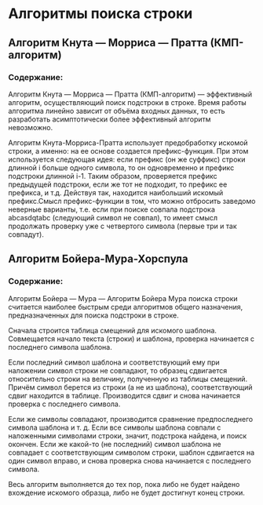 # Алгоритмы поиска строки 

## Алгоритм Кнута — Морриса — Пратта (КМП-алгоритм)
### Содержание:
Алгоритм Кнута — Морриса — Пратта (КМП-алгоритм) — эффективный алгоритм, осуществляющий поиск подстроки в строке. Время работы алгоритма линейно зависит от объёма входных данных, то есть разработать асимптотически более эффективный алгоритм невозможно.

Алгоритм Кнута-Морриса-Пратта использует предобработку искомой строки, а именно: на ее основе создается префикс-функция. При этом используется следующая идея: если префикс (он же суффикс) строки длинной i больше одного символа, то он одновременно и префикс подстроки длинной i-1. Таким образом, проверяется префикс предыдущей подстроки, если же тот не подходит, то префикс ее префикса, и т.д. Действуя так, находится наибольший искомый префикс.Смысл префикс-функции в том, что можно отбросить заведомо неверные варианты, т.е. если при поиске совпала подстрока abcasdqtabc (следующий символ не совпал), то имеет смысл продолжать проверку уже с четвертого символа (первые три и так совпадут).

## Алгоритм Бойера-Мура-Хорспула
### Содержание: 
Алгоритм Бойера — Мура — Алгоритм Бойера Мура поиска строки считается наиболее быстрым среди алгоритмов общего назначения, предназначенных для поиска подстроки в строке. 

Сначала строится таблица смещений для искомого шаблона. Совмещается начало текста (строки) и шаблона, проверка начинается с последнего символа шаблона.

Если последний символ шаблона и соответствующий ему при наложении символ строки не совпадают, то образец сдвигается относительно строки на величину, полученную из таблицы смещений. Причём символ берется из строки (а не из шаблона), соответствующий сдвиг находится в таблице. Производится сдвиг и снова начинается проверка с последнего символа.

Если же символы совпадают, производится сравнение предпоследнего символа шаблона и т. д. Если все символы шаблона совпали с наложенными символами строки, значит, подстрока найдена, и поиск окончен. Если же какой-то (не последний) символ шаблона не совпадает с соответствующим символом строки, шаблон сдвигается на один символ вправо, и снова проверка снова начинается с последнего символа.

Весь алгоритм выполняется до тех пор, пока либо не будет найдено вхождение искомого образца, либо не будет достигнут конец строки.